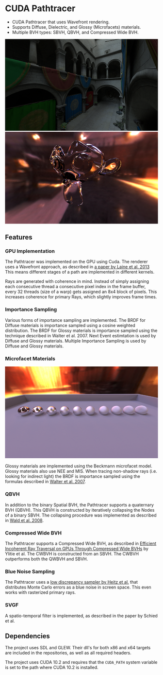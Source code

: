 # CUDA Pathtracer

- CUDA Pathtracer that uses Wavefront rendering. 
- Supports Diffuse, Dielectric, and Glossy (Microfacets) materials.
- Multiple BVH types: SBVH, QBVH, and Compressed Wide BVH.

![Sponza](Screenshots/Sponza.png "Sponza")
![Glass](Screenshots/Glass.png "Dielectrics")

## Features

### GPU Implementation

The Pathtracer was implemented on the GPU using Cuda. The renderer uses a Wavefront approach, as described in [a paper by Laine et al. 2013](https://research.nvidia.com/sites/default/files/pubs/2013-07_Megakernels-Considered-Harmful/laine2013hpg_paper.pdf)
This means different stages of a path are implemented in different kernels.

Rays are generated with coherence in mind. Instead of simply assigning each consecutive thread a consecutive pixel index in the frame buffer, every 32 threads (size of a warp) gets assigned an 8x4 block of pixels. This increases coherence for primary Rays, which slightly improves frame times.

### Importance Sampling

Various forms of importance sampling are implemented.
The BRDF for Diffuse materials is importance sampled using a cosine weighted distribution. 
The BRDF for Glossy materials is importance sampled using the technique described in Walter et al. 2007.
Next Event estimtation is used by Diffuse and Glossy materials. 
Multiple Importance Sampling is used by Diffuse and Glossy materials.

### Microfacet Materials

![Microfacet Model](Screenshots/Microfacets.png "Glossy materials using the Beckmann microfacet model")

Glossy materials are implemented using the Beckmann microfacet model.
Glossy materials also use NEE and MIS.
When tracing non-shadow rays (i.e. looking for indirect light) the BRDF is importance sampled using the formulas described in [Walter et al. 2007](https://www.cs.cornell.edu/~srm/publications/EGSR07-btdf.pdf).

### QBVH

In addition to the binary Spatial BVH, the Pathtracer supports a quaternary BVH (QBVH). This QBVH is constructed by iteratively collapsing the Nodes of a binary SBVH. The collapsing procedure was implemented as described in [Wald et al. 2008](https://graphics.stanford.edu/~boulos/papers/multi_rt08.pdf).

### Compressed Wide BVH

The Pathtracer supports a Compressed Wide BVH, as described in [Efficient Incoherent Ray Traversal on GPUs Through Compressed Wide BVHs](https://research.nvidia.com/sites/default/files/publications/ylitie2017hpg-paper.pdf) by Ylitie et al. The CWBVH is constructed from an SBVH. The CWBVH outperforms both the QWBVH and SBVH.

### Blue Noise Sampling

The Pathtracer uses a [low discrepancy sampler by Heitz et al.](https://eheitzresearch.wordpress.com/762-2/) that distributes Monte Carlo errors as a blue noise in screen space. This even works with rasterized primary rays.

### SVGF

A spatio-temporal filter is implemented, as described in the paper by Schied et al.

## Dependencies

The project uses SDL and GLEW. Their dll's for both x86 and x64 targets are included in the repositories, as well as all required headers.

The project uses CUDA 10.2 and requires that the ```CUDA_PATH``` system variable is set to the path where CUDA 10.2 is installed.
